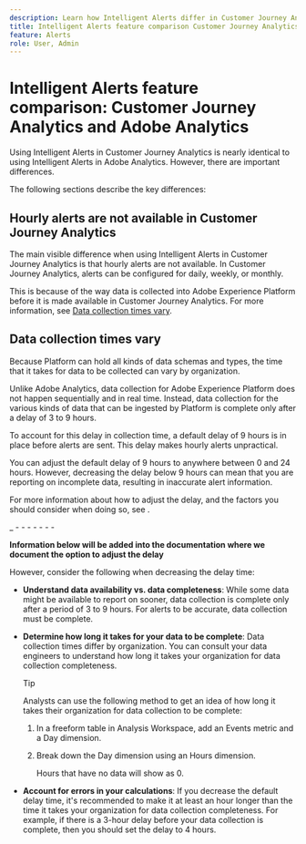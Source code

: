 ```yaml
---
description: Learn how Intelligent Alerts differ in Customer Journey Analytics from Adobe Analytics
title: Intelligent Alerts feature comparison Customer Journey Analytics and Adobe Analytics
feature: Alerts
role: User, Admin
---
```

# Intelligent Alerts feature comparison: Customer Journey Analytics and Adobe Analytics

Using Intelligent Alerts in Customer Journey Analytics is nearly identical to using Intelligent Alerts in Adobe Analytics. However, there are important differences.

The following sections describe the key differences:

## Hourly alerts are not available in Customer Journey Analytics

The main visible difference when using Intelligent Alerts in Customer Journey Analytics is that hourly alerts are not available. In Customer Journey Analytics, alerts can be configured for daily, weekly, or monthly. 

This is because of the way data is collected into Adobe Experience Platform before it is made available in Customer Journey Analytics. For more information, see [Data collection times vary](#data-collection-times-vary).

## Data collection times vary

Because Platform can hold all kinds of data schemas and types, the time that it takes for data to be collected can vary by organization. 

Unlike Adobe Analytics, data collection for Adobe Experience Platform does not happen sequentially and in real time. Instead, data collection for the various kinds of data that can be ingested by Platform is complete only after a delay of 3 to 9 hours.

To account for this delay in collection time, a default delay of 9 hours is in place before alerts are sent. This delay makes hourly alerts unpractical. 

You can adjust the default delay of 9 hours to anywhere between 0 and 24 hours. However, decreasing the delay below 9 hours can mean that you are reporting on incomplete data, resulting in inaccurate alert information. 

For more information about how to adjust the delay, and the factors you should consider when doing so, see <!--add link -->. 

<!-- Starting with "However," the rest of this information should probably go into the actual documentation where we document the option to adjust the delay. --> 

_ - - - - - - -

**Information below will be added into the documentation where we document the option to adjust the delay**

However, consider the following when decreasing the delay time:

* **Understand data availability vs. data completeness**: While some data might be available to report on sooner, data collection is complete only after a period of 3 to 9 hours. For alerts to be accurate, data collection must be complete.

* **Determine how long it takes for your data to be complete**: Data collection times differ by organization. You can consult your data engineers to understand how long it takes your organization for data collection completeness. 

  >[!TIP]
  >
  >  Analysts can use the following method to get an idea of how long it takes their organization for data collection to be complete:
  >
  >  1. In a freeform table in Analysis Workspace, add an Events metric and a Day dimension.
  >
  >  1. Break down the Day dimension using an Hours dimension.
  >
  >     Hours that have no data will show as 0.  


* **Account for errors in your calculations**: If you decrease the default delay time, it's recommended to make it at least an hour longer than the time it takes your organization for data collection completeness. For example, if there is a 3-hour delay before your data collection is complete, then you should set the delay to 4 hours.

  




